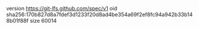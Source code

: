 version https://git-lfs.github.com/spec/v1
oid sha256:170b827d8a7fdef3d1233f20d8ad4be354a69f2ef8fc94a942b33b148b01f88f
size 60014

